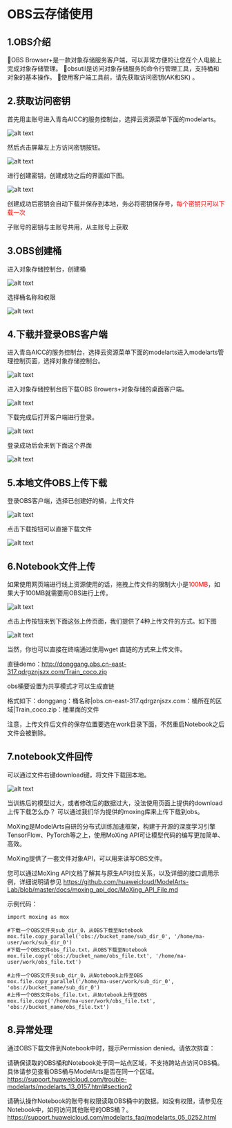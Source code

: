 # OBS云存储使用

## 1.OBS介绍

OBS Browser+是一款对象存储服务客户端，可以非常方便的让您在个人电脑上完成对象存储管理。
obsutil是访问对象存储服务的命令行管理工具，支持桶和对象的基本操作。
使用客户端工具前，请先获取访问密钥(AK和SK) 。

## 2.获取访问密钥

首先用主账号进入青岛AICC的服务控制台，选择云资源菜单下面的modelarts。

![alt text](picture/obs1.png)

然后点击屏幕左上方访问密钥按钮。

![alt text](picture/obs2.png)

进行创建密钥，创建成功之后的界面如下图。

![alt text](picture/obs3.png)

创建成功后密钥会自动下载并保存到本地，务必将密钥保存号，<font color=red>每个密钥只可以下载一次</font>

子账号的密钥与主账号共用，从主账号上获取

## 3.OBS创建桶

进入对象存储控制台，创建桶

![alt text](picture/obs4.png)

选择桶名称和权限

![alt text](picture/obs5.png)

## 4.下载并登录OBS客户端

进入青岛AICC的服务控制台，选择云资源菜单下面的modelarts进入modelarts管理控制页面，选择对象存储控制台。

![alt text](picture/obs6.png)

进入对象存储控制台后下载OBS Browers+对象存储的桌面客户端。

![alt text](picture/obs7.png)

下载完成后打开客户端进行登录。

![alt text](picture/obs8.png)

登录成功后会来到下面这个界面

![alt text](picture/obs9.png)

## 5.本地文件OBS上传下载

登录OBS客户端，选择已创建好的桶，上传文件

![alt text](picture/obs10.png)

点击下载按钮可以直接下载文件

![alt text](picture/obs11.png)

## 6.Notebook文件上传

如果使用网页端进行线上资源使用的话，拖拽上传文件的限制大小是<font color=red>100MB</font>，如果大于100MB就需要用OBS进行上传。

![alt text](picture/obs12.png)

点击上传按钮来到下面这张上传页面，我们提供了4种上传文件的方式。如下图

![alt text](picture/obs13.png)

当然，你也可以直接在终端通过使用wget 直链的方式来上传文件。

直链demo：http://donggang.obs.cn-east-317.qdrgznjszx.com/Train_coco.zip

obs桶要设置为共享模式才可以生成直链

格式如下：donggang：桶名称|obs.cn-east-317.qdrgznjszx.com：桶所在的区域|Train_coco.zip：桶里面的文件

注意，上传文件后文件的保存位置要选在work目录下面，不然重启Notebook之后文件会被删除。

## 7.notebook文件回传

可以通过文件右键download键，将文件下载回本地。

![alt text](picture/obs14.png)

当训练后的模型过大，或者修改后的数据过大，没法使用页面上提供的download上传下载怎么办？
可以通过我们华为提供的moxing库来上传下载到obs。

MoXing是ModelArts自研的分布式训练加速框架，构建于开源的深度学习引擎TensorFlow、PyTorch等之上，使用MoXing API可让模型代码的编写更加简单、高效。

MoXing提供了一套文件对象API，可以用来读写OBS文件。

您可以通过MoXing API文档了解其与原生API对应关系，以及详细的接口调用示例，详细说明请参见
https://github.com/huaweicloud/ModelArts-Lab/blob/master/docs/moxing_api_doc/MoXing_API_File.md

示例代码：

```
import moxing as mox

#下载一个OBS文件夹sub_dir_0，从OBS下载至Notebook
mox.file.copy_parallel('obs://bucket_name/sub_dir_0', '/home/ma-user/work/sub_dir_0')
#下载一个OBS文件obs_file.txt，从OBS下载至Notebook
mox.file.copy('obs://bucket_name/obs_file.txt', '/home/ma-user/work/obs_file.txt')

#上传一个OBS文件夹sub_dir_0，从Notebook上传至OBS
mox.file.copy_parallel('/home/ma-user/work/sub_dir_0', 'obs://bucket_name/sub_dir_0')
#上传一个OBS文件obs_file.txt，从Notebook上传至OBS
mox.file.copy('/home/ma-user/work/obs_file.txt', 'obs://bucket_name/obs_file.txt')
```

## 8.异常处理

通过OBS下载文件到Notebook中时，提示Permission denied。请依次排查：

请确保读取的OBS桶和Notebook处于同一站点区域，不支持跨站点访问OBS桶。具体请参见查看OBS桶与ModelArts是否在同一个区域。
https://support.huaweicloud.com/trouble-modelarts/modelarts_13_0157.html#section2

请确认操作Notebook的账号有权限读取OBS桶中的数据。如没有权限，请参见在Notebook中，如何访问其他账号的OBS桶？。
https://support.huaweicloud.com/modelarts_faq/modelarts_05_0252.html
